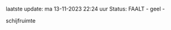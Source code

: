 laatste update: 
ma 13-11-2023 22:24   uur 
Status: FAALT - geel - 
<div class="service Y">schijfruimte</div>
